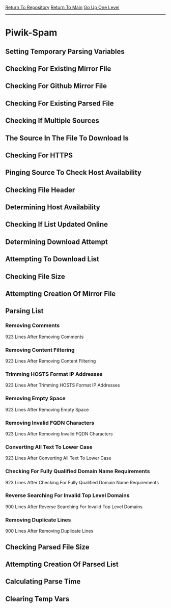 [Return To Repository](https://github.com/deathbybandaid/piholeparser/)
[Return To Main](https://github.com/deathbybandaid/piholeparser/blob/master/RecentRunLogs/Mainlog.md)
[Go Up One Level](https://github.com/deathbybandaid/piholeparser/blob/master/RecentRunLogs/TopLevelScripts/30-Processing-External-Blacklists.md)
____________________________________
# Piwik-Spam
## Setting Temporary Parsing Variables
## Checking For Existing Mirror File
## Checking For Github Mirror File
## Checking For Existing Parsed File
## Checking If Multiple Sources
## The Source In The File To Download Is
## Checking For HTTPS
## Pinging Source To Check Host Availability
## Checking File Header
## Determining Host Availability
## Checking If List Updated Online
## Determining Download Attempt
## Attempting To Download List
## Checking File Size
## Attempting Creation Of Mirror File
## Parsing List
### Removing Comments
923 Lines After Removing Comments
### Removing Content Filtering
923 Lines After Removing Content Filtering
### Trimming HOSTS Format IP Addresses
923 Lines After Trimming HOSTS Format IP Addresses
### Removing Empty Space
923 Lines After Removing Empty Space
### Removing Invalid FQDN Characters
923 Lines After Removing Invalid FQDN Characters
### Converting All Text To Lower Case
923 Lines After Converting All Text To Lower Case
### Checking For Fully Qualified Domain Name Requirements
923 Lines After Checking For Fully Qualified Domain Name Requirements
### Reverse Searching For Invalid Top Level Domains
900 Lines After Reverse Searching For Invalid Top Level Domains
### Removing Duplicate Lines
900 Lines After Removing Duplicate Lines
## Checking Parsed File Size
## Attempting Creation Of Parsed List
## Calculating Parse Time
## Clearing Temp Vars
